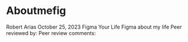 # Aboutmefig

Robert Arias
October 25, 2023
Figma Your Life
Figma about my life
Peer reviewed by: 
Peer review comments: 
